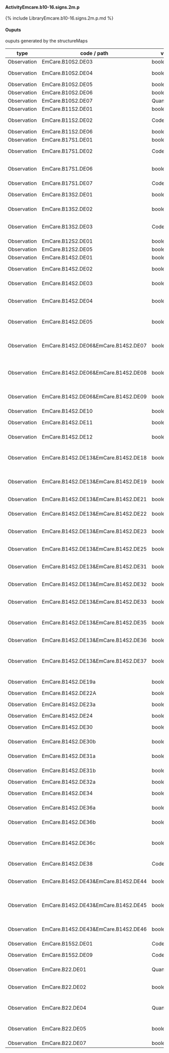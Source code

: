 #### ActivityEmcare.b10-16.signs.2m.p

{% include LibraryEmcare.b10-16.signs.2m.p.md %}
#### Ouputs

ouputs generated by the structureMaps

| type | code / path | valueType | Description |
|---|---|---|---|
| Observation | EmCare.B10S2.DE03 | boolean | Chest Indrawing |
| Observation | EmCare.B10S2.DE04 | boolean | Stridor in a calm child |
| Observation | EmCare.B10S2.DE05 | boolean | Wheezing |
| Observation | EmCare.B10S2.DE06 | boolean | Recurrent Wheeze |
| Observation | EmCare.B10S2.DE07 | Quantity | Oxygen Saturation |
| Observation | EmCare.B11S2.DE01 | boolean | Sunken eyes |
| Observation | EmCare.B11S2.DE02 | CodeableConcept | Skin pinch of Abdomen |
| Observation | EmCare.B11S2.DE06 | boolean | Restless and Irritable |
| Observation | EmCare.B17S1.DE01 | boolean | Throat problem |
| Observation | EmCare.B17S1.DE02 | CodeableConcept | Specify Throat problem |
| Observation | EmCare.B17S1.DE06 | boolean | Enlarged lymph nodes on front of neck |
| Observation | EmCare.B17S1.DE07 | CodeableConcept | Ability to swallow |
| Observation | EmCare.B13S2.DE01 | boolean | Tender swelling behind the ear |
| Observation | EmCare.B13S2.DE02 | boolean | Pus Seen Draining from the Ear |
| Observation | EmCare.B13S2.DE03 | CodeableConcept | Pus Seen Draining from the Ear for how long? |
| Observation | EmCare.B12S2.DE01 | boolean | Stiff neck |
| Observation | EmCare.B12S2.DE05 | boolean | Runny nose |
| Observation | EmCare.B14S2.DE01 | boolean | Red eyes |
| Observation | EmCare.B14S2.DE02 | boolean | Pus Draining from Eye |
| Observation | EmCare.B14S2.DE03 | boolean | Clouding of the Cornea |
| Observation | EmCare.B14S2.DE04 | boolean | Is Clouding of the Cornea a new problem |
| Observation | EmCare.B14S2.DE05 | boolean | Has Clouding of the Cornea previously been treated |
| Observation | EmCare.B14S2.DE06&EmCare.B14S2.DE07 | boolean | Generalised or Localised Skin Problem:Generalised Skin Problem |
| Observation | EmCare.B14S2.DE06&EmCare.B14S2.DE08 | boolean | Generalised or Localised Skin Problem:Localised Skin Problem |
| Observation | EmCare.B14S2.DE06&EmCare.B14S2.DE09 | boolean | Generalised or Localised Skin Problem:No Problem |
| Observation | EmCare.B14S2.DE10 | boolean | Measles Rash |
| Observation | EmCare.B14S2.DE11 | boolean | Measles within the last 3 months |
| Observation | EmCare.B14S2.DE12 | boolean | Blisters, Sores or Pustules |
| Observation | EmCare.B14S2.DE13&EmCare.B14S2.DE18 | boolean | Type of Skin Problem:Papular Urticaria or Papular Pruritic Eruptions |
| Observation | EmCare.B14S2.DE13&EmCare.B14S2.DE19 | boolean | Type of Skin Problem:Ringworm (Tinea) |
| Observation | EmCare.B14S2.DE13&EmCare.B14S2.DE21 | boolean | Type of Skin Problem:Scabies |
| Observation | EmCare.B14S2.DE13&EmCare.B14S2.DE22 | boolean | Type of Skin Problem:Chickenpox |
| Observation | EmCare.B14S2.DE13&EmCare.B14S2.DE23 | boolean | Type of Skin Problem:Herpes Zoster |
| Observation | EmCare.B14S2.DE13&EmCare.B14S2.DE25 | boolean | Type of Skin Problem:Impetigo |
| Observation | EmCare.B14S2.DE13&EmCare.B14S2.DE31 | boolean | Type of Skin Problem:Molluscum Contagiosum |
| Observation | EmCare.B14S2.DE13&EmCare.B14S2.DE32 | boolean | Type of Skin Problem:Warts |
| Observation | EmCare.B14S2.DE13&EmCare.B14S2.DE33 | boolean | Type of Skin Problem:Seborrhoeic Dermatitis |
| Observation | EmCare.B14S2.DE13&EmCare.B14S2.DE35 | boolean | Type of Skin Problem:Fixed Drug Reaction |
| Observation | EmCare.B14S2.DE13&EmCare.B14S2.DE36 | boolean | Type of Skin Problem:Eczema |
| Observation | EmCare.B14S2.DE13&EmCare.B14S2.DE37 | boolean | Type of Skin Problem:Steven Johnson Syndrome (SJS) |
| Observation | EmCare.B14S2.DE19a | boolean | Scalp Infection (tinea capitis) |
| Observation | EmCare.B14S2.DE22A | boolean | Severe rash |
| Observation | EmCare.B14S2.DE23a | boolean | Disseminated Herpes Zoster |
| Observation | EmCare.B14S2.DE24 | boolean | Eye Involvement |
| Observation | EmCare.B14S2.DE30 | boolean | Skin Infection extends to Muscle |
| Observation | EmCare.B14S2.DE30b | boolean | Extensive impetigo lesions |
| Observation | EmCare.B14S2.DE31a | boolean | Extensive molluscum lesions |
| Observation | EmCare.B14S2.DE31b | boolean | Molluscum lesions close to the eye |
| Observation | EmCare.B14S2.DE32a | boolean | Extensive warts |
| Observation | EmCare.B14S2.DE34 | boolean | Severe Seborrhoeic Dermatitis |
| Observation | EmCare.B14S2.DE36a | boolean | Secondary bacterial infection of eczema |
| Observation | EmCare.B14S2.DE36b | boolean | Severe acute moist or weeping eczema |
| Observation | EmCare.B14S2.DE36c | boolean | Secondary herpes infection of eczema (eczema herpeticum) |
| Observation | EmCare.B14S2.DE38 | CodeableConcept | Oral sores or Mouth Ulcers |
| Observation | EmCare.B14S2.DE43&EmCare.B14S2.DE44 | boolean | Add a Skin or Mouth or Eye Problem:Skin Problem |
| Observation | EmCare.B14S2.DE43&EmCare.B14S2.DE45 | boolean | Add a Skin or Mouth or Eye Problem:Oral Sores or Mouth Ulcers |
| Observation | EmCare.B14S2.DE43&EmCare.B14S2.DE46 | boolean | Add a Skin or Mouth or Eye Problem:Eye Problem |
| Observation | EmCare.B15S2.DE01 | CodeableConcept | Palmar Pallor |
| Observation | EmCare.B15S2.DE09 | CodeableConcept | Mucous membrane pallor |
| Observation | EmCare.B22.DE01 | Quantity | Respiratory Rate (breaths per minute) |
| Observation | EmCare.B22.DE02 | boolean | Unable to perform Respiratory Rate at this time |
| Observation | EmCare.B22.DE04 | Quantity | Respiratory Rate Second Count (breaths per minute) |
| Observation | EmCare.B22.DE05 | boolean | Respiratory Rate Second Count Not Possible |
| Observation | EmCare.B22.DE07 | boolean | Fast Breathing |

